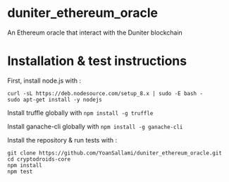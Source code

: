 # duniter_ethereum_oracle
An Ethereum oracle that interact with the Duniter blockchain

# Installation & test instructions

First, install node.js with :
```
curl -sL https://deb.nodesource.com/setup_8.x | sudo -E bash -
sudo apt-get install -y nodejs
```

Install truffle globally with `npm install -g truffle`

Install ganache-cli globally with `npm install -g ganache-cli`

Install the repository & run tests with :
```
git clone https://github.com/YoanSallami/duniter_ethereum_oracle.git
cd cryptodroids-core
npm install
npm test
```

